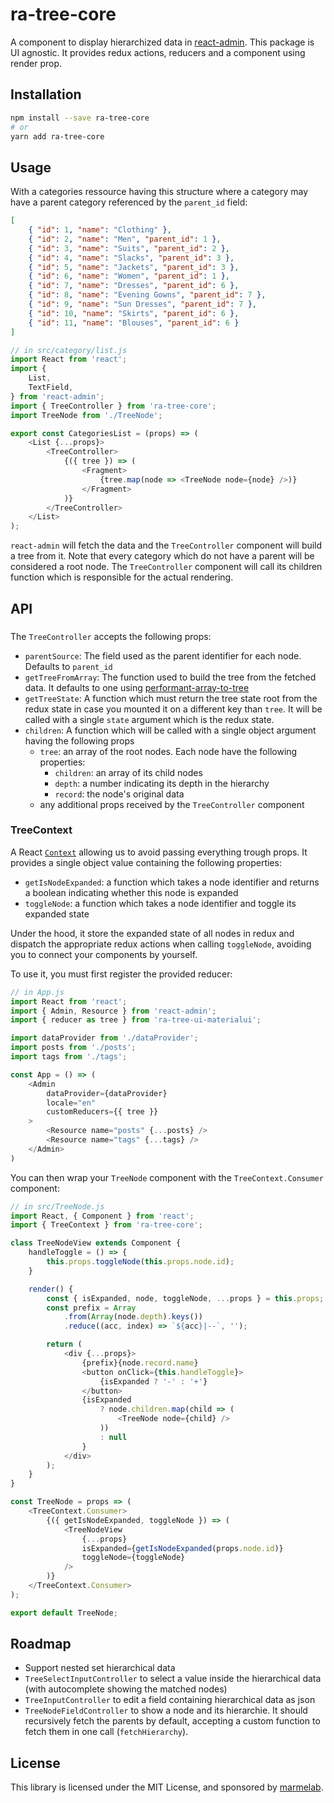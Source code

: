 # ra-tree-core

A component to display hierarchized data in [react-admin](https://github.com/marmelab/react-admin). This package is UI agnostic. It provides redux actions, reducers and a component using render prop.

## Installation

```sh
npm install --save ra-tree-core
# or
yarn add ra-tree-core
```

## Usage

With a categories ressource having this structure where a category may have a parent category referenced by the `parent_id` field:

```json
[
    { "id": 1, "name": "Clothing" },
    { "id": 2, "name": "Men", "parent_id": 1 },
    { "id": 3, "name": "Suits", "parent_id": 2 },
    { "id": 4, "name": "Slacks", "parent_id": 3 },
    { "id": 5, "name": "Jackets", "parent_id": 3 },
    { "id": 6, "name": "Women", "parent_id": 1 },
    { "id": 7, "name": "Dresses", "parent_id": 6 },
    { "id": 8, "name": "Evening Gowns", "parent_id": 7 },
    { "id": 9, "name": "Sun Dresses", "parent_id": 7 },
    { "id": 10, "name": "Skirts", "parent_id": 6 },
    { "id": 11, "name": "Blouses", "parent_id": 6 }
]
```

```js
// in src/category/list.js
import React from 'react';
import {
    List,
    TextField,
} from 'react-admin';
import { TreeController } from 'ra-tree-core';
import TreeNode from './TreeNode';

export const CategoriesList = (props) => (
    <List {...props}>
        <TreeController>
            {({ tree }) => (
                <Fragment>
                    {tree.map(node => <TreeNode node={node} />)}
                </Fragment>
            )}
        </TreeController>
    </List>
);
```

`react-admin` will fetch the data and the `TreeController` component will build a tree from it. Note that every category which do not have a parent will be considered a root node. The `TreeController` component will call its children function which is responsible for the actual rendering.

## API

### <TreeController>

The `TreeController` accepts the following props:

- `parentSource`: The field used as the parent identifier for each node. Defaults to `parent_id`
- `getTreeFromArray`: The function used to build the tree from the fetched data. It defaults to one using [performant-array-to-tree](https://github.com/philipstanislaus/performant-array-to-tree)
- `getTreeState`: A function which must return the tree state root from the redux state in case you mounted it on a different key than `tree`. It will be called with a single `state` argument which is the redux state.
- `children`: A function which will be called with a single object argument having the following props
  - `tree`: an array of the root nodes. Each node have the following properties:
    - `children`: an array of its child nodes
    - `depth`: a number indicating its depth in the hierarchy
    - `record`: the node's original data
  - any additional props received by the `TreeController` component

### TreeContext

A React [`Context`](https://reactjs.org/docs/context.html) allowing us to avoid passing everything trough props. It provides a single object value containing the following properties:

- `getIsNodeExpanded`: a function which takes a node identifier and returns a boolean indicating whether this node is expanded
- `toggleNode`: a function which takes a node identifier and toggle its expanded state

Under the hood, it store the expanded state of all nodes in redux and dispatch the appropriate redux actions when calling `toggleNode`, avoiding you to connect your components by yourself.

To use it, you must first register the provided reducer:

```js
// in App.js
import React from 'react';
import { Admin, Resource } from 'react-admin';
import { reducer as tree } from 'ra-tree-ui-materialui';

import dataProvider from './dataProvider';
import posts from './posts';
import tags from './tags';

const App = () => (
    <Admin
        dataProvider={dataProvider}
        locale="en"
        customReducers={{ tree }}
    >
        <Resource name="posts" {...posts} />
        <Resource name="tags" {...tags} />
    </Admin>
)
```

You can then wrap your `TreeNode` component with the `TreeContext.Consumer` component:

```js
// in src/TreeNode.js
import React, { Component } from 'react';
import { TreeContext } from 'ra-tree-core';

class TreeNodeView extends Component {
    handleToggle = () => {
        this.props.toggleNode(this.props.node.id);
    }

    render() {
        const { isExpanded, node, toggleNode, ...props } = this.props;
        const prefix = Array
            .from(Array(node.depth).keys())
            .reduce((acc, index) => `${acc}|--`, '');

        return (
            <div {...props}>
                {prefix}{node.record.name}
                <button onClick={this.handleToggle}>
                    {isExpanded ? '-' : '+'}
                </button>
                {isExpanded
                    ? node.children.map(child => (
                        <TreeNode node={child} />
                    ))
                    : null
                }
            </div>
        );
    }
}

const TreeNode = props => (
    <TreeContext.Consumer>
        {({ getIsNodeExpanded, toggleNode }) => (
            <TreeNodeView
                {...props}
                isExpanded={getIsNodeExpanded(props.node.id)}
                toggleNode={toggleNode}
            />
        )}
    </TreeContext.Consumer>
);

export default TreeNode;
```

## Roadmap

- Support nested set hierarchical data
- `TreeSelectInputController` to select a value inside the hierarchical data (with autocomplete showing the matched nodes)
- `TreeInputController` to edit a field containing hierarchical data as json
- `TreeNodeFieldController` to show a node and its hierarchie. It should recursively fetch the parents by default, accepting a custom function to fetch them in one call (`fetchHierarchy`).

## License

This library is licensed under the MIT License, and sponsored by [marmelab](http://marmelab.com).
